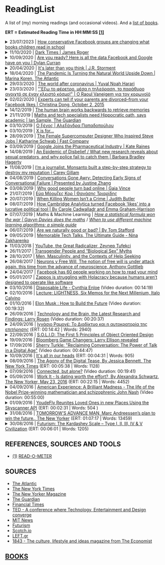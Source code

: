 # ReadingList
A list of (my) morning readings (and occasional videos). And a [list of books](https://github.com/kostasx/Memex/tree/master/BOOKS).

__ERT = Estimated Reading Time in HH:MM:SS [[1]](#read-o-meter)__

<!-- XX.XX.2023 -->
<!--
<details>
  <summary>XX/XX/2020 | <a href="">|</a></summary>
  <br/>
  <p><em>Soundtrack of the day: <strong></strong></em></p>
  <br/>
  <blockquote><em>&quot;&quot;</em></blockquote>
</details>
-->

<!-- 23.07.2023 -->
<details>
  <summary>23/07/2023 | <a href="https://www.technologyreview.com/2022/09/09/1059133/facebook-groups-rate-review-book-ban/">How conservative Facebook groups are changing what books children read in school</a></summary>
  <br/>
  <p><em>Soundtrack of the day: <strong>Apocalypse, Cigarettes After Sex</strong></em></p>
</details>

<!-- 11.10.2020 -->

<details>
  <summary>11/10/2020 | <a href="https://www.theguardian.com/books/2005/dec/03/fiction.dorislessing">Dark Times | James Roger</a></summary>
  <br/>
  <p><em>Soundtrack of the day: <strong>COCTEAU TWINS</strong></em></p>
  <br/>
  <blockquote><em>&quot;Lessing is exploring the territory where the personal becomes political (and when I understood that, I realised that it is indeed a sister book to her earlier novels, to books such as The Grass is Singing, where the evils of a political system, apartheid, are exposed through close examination of individual lives).&quot;</em></blockquote>
  <br/>
  <blockquote><em>&quot;Yet such shark-people (The media image of a terrorist is shark-like in its simplicity) are rare, as Lessing shows us; her terrorists are contaminated by the muddle of being human, have parents they rebel against, have suffered injustices, have maternal impulses and physical needs, and a burning need for identity and recognition. This is not to suggest for a moment that Lessing demands sympathy for her characters; this is no touchy-feely book to help us understand the poor things who are driven to such extremes. It is a witty and furious book, angry at human stupidity and destructiveness, both within the system and without. It shows us people who commit an evil act and it shows how that evil springs out of our own society. It connects us to it, while condemning it. It makes any kind of complacency impossible.&quot;</em></blockquote>
</details>

<!-- 10.09.2020 -->

<details>
  <summary>10/09/2020 | <a href="https://www.theguardian.com/commentisfree/2018/mar/28/all-the-data-facebook-google-has-on-you-privacy">Are you ready? Here is all the data Facebook and Google have on you | Dylan Curran</a></summary>
  <br/>
  <p><em>Soundtrack of the day: <strong>Aretha Franklin</strong></em></p>
</details>

<!-- 20.04.2020 -->

<details>
  <summary>20/04/2020 | <a href="https://www.linkedin.com/pulse/its-later-than-you-think-j-r-storment/">It's later than you think | J.R. Storment</a></summary>
  <br/>
  <p><em>Soundtrack of the day: <strong>The Hidden Valley, Peder B. Helland</strong></em></p>

  <br/>
  <blockquote><em>&quot;Do you have them regularly scheduled with your kids? If there’s any lesson to take away from this, it’s to remind others (and myself) not to miss out on the things that matter.&quot;</em></blockquote>

  <br/>
  <blockquote><em>&quot;But I believe in the words of Kahlil Gibran who said, “Work is love made visible.''&quot;</em></blockquote>

  <br/>
  <blockquote><em>&quot;Please ask us about our son’s life and his death. We heal in small bits while talking about it.&quot;</em></blockquote>
</details>

<!-- 18.04.2020 -->

<details>
  <summary>18/04/2020 | <a href="https://www.theatlantic.com/science/archive/2020/04/coronavirus-pandemic-earth-pollution-noise/609316/">The Pandemic Is Turning the Natural World Upside Down | Marina Koren, The Atlantic</a></summary>
  <br/>
  <p><em>Soundtrack of the day: <strong>Peder B. Helland - Flying (Album)</strong></em></p>

  <br/>
  <blockquote><em>&quot;...the response to the pandemic has unwittingly produced some other large-scale, though less conspicuous, effects. In a bittersweet twist, the surreal slowdown of life as we know it has presented researchers with a rare opportunity to study the modern world under some truly bizarre conditions, and they’re scrambling to collect as much data as they can.&quot;</em></blockquote>

  <br/>
  <blockquote><em>&quot;Earth-observing satellites have detected a significant decrease in the concentration of a common air pollutant, nitrogen dioxide, which enters the atmosphere through emissions from cars, trucks, buses, and power plants.&quot;</em></blockquote>

  <br/>
  <blockquote><em>&quot;...a pandemic-related reduction in particulate matter in the atmosphere—the deadliest form of air pollution—likely saved the lives of 4,000 young children and 73,000 elderly adults in China over two months this year.&quot;</em></blockquote>

  <br/>
  <blockquote><em>&quot;“I used to think there weren’t really birds in Wuhan, because you rarely saw them and never heard them. I now know they were just muted and crowded out by the traffic and people,”&quot;</em></blockquote>

  <br/>
  <blockquote><em>&quot;Are the birds chirping more fiercely these days, or am I losing my mind?&quot;</em></blockquote>

  <br/>
  <blockquote><em>&quot;Research has shown that ambient noise from ships and other maritime traffic can increase stress-hormone levels in marine creatures, which can affect their reproductive success. Whales have even shown they can adapt to the din, pausing their singing when cargo ships are near and resuming when they move away.&quot;</em></blockquote>

  <br/>
  <blockquote><em>&quot;Nature is taking a breath when the rest of us are holding ours.&quot;</em></blockquote>
</details>

<!-- 29.03.2020 -->

<details>
  <summary>29/03/2020 | <a href="https://www.ft.com/content/19d90308-6858-11ea-a3c9-1fe6fedcca75">The world after coronavirus | Yuval Noah Harari </a></summary>
  <br/>
  <blockquote><em>&quot;...temporary measures have a nasty habit of outlasting emergencies,&quot;</em></blockquote>
  <br/>
  <blockquote><em>&quot;Even when infections from coronavirus are down to zero, some data-hungry governments could argue they needed to keep the biometric surveillance systems in place because they fear a second wave of coronavirus, or because there is a new Ebola strain evolving in central Africa, or because ...you get the idea.&quot;</em></blockquote>
  <br/>
  <blockquote><em>&quot;A big battle has been raging in recent years over our privacy. The coronavirus crisis could be the battle’s tipping point. For when people are given a choice between privacy and health, they will usually choose health.&quot;</em></blockquote>
  <br/>
  <blockquote><em>&quot;Asking people to choose between privacy and health is, in fact, the very root of the problem. Because this is a false choice. We can and should enjoy both privacy and health.&quot;</em></blockquote>
  <br/>
  <blockquote><em>&quot;A self-motivated and well-informed population is usually far more powerful and effective than a policed, ignorant population.&quot;</em></blockquote>
  <br/>
  <blockquote><em>&quot;A collective paralysis has gripped the international community. There seem to be no adults in the room.&quot;</em></blockquote>
  <br/>
  <blockquote><em>&quot;We must hope that the current epidemic will help humankind realise the acute danger posed by global disunity.&quot;</em></blockquote>
  <br/>
  <blockquote><em>&quot;Humanity needs to make a choice. Will we travel down the route of disunity, or will we adopt the path of global solidarity?&quot;</em></blockquote>
</details>

<!-- 23.03.2020 -->

<details>
  <summary>23/03/2020 | <a href="https://m.lifo.gr/articles/almanac/274595/o-raoyl-vanegkem-gia-ton-koronoio"> "'Εξω το φέρετρο, μέσα η τηλεόραση, το παράθυρο ανοιχτό σε έναν κλειστό κόσμο!" | Ο Raoul Vaneigem για τον κορωνοϊό</a></summary>
  <p><em>Soundtrack of the day: <strong>La Mer, Charles Trenet</strong></em></p>
  <br/>
  <blockquote><em>&quot;Υπάρχουν πάντα περισσότερα χρήματα για τις τράπεζες και όλο και λιγότερα κρεβάτια και νοσηλευτές για τα νοσοκομεία.&quot;</em></blockquote>
  <br/>
  <blockquote><em>&quot;Ο κορωναϊός κατάφερε ακόμη κι άλλα. Παύοντας την βλαβερές συνέπειες της αχαλίνωτης παραγωγής, μειώνει την παγκόσμια ρύπανση, γλύτωνει εκατομμύρια ανθρώπους από έναν προγραμματισμένο θάνατο, η φύση αναπνέει, τα δελφίνια επιστρέφουν στη Σαρδηνία, τα κανάλια της Βενετίας απαλλαγμένα από τον μαζικό τουρισμό ξαναβρίσκουν ένα νερό καθαρό, το χρηματιστήριο καταρρέει. Η Ισπανία αποφασίζει να εθνικοποιήσει ιδιωτικά νοσοκομεία, σαν να ανακαλύπτει εκ νέου την κοινωνική ασφάλιση, σαν να θυμάται το κράτος το κράτος πρόνοιας που κατέστρεψε.&quot;</em></blockquote>
  <br/>
  <blockquote><em>&quot;Το σημαντικό είναι να "ασχοληθούμε εμείς οι ίδιοι με τις υποθέσεις μας" αφήνοντας την κομπιναδόρικη φούσκα να διαλυθεί και να εκραγεί. Ας προσέξουμε να μη μας λείψει η τόλμη και η αυτοπεποίθηση!&quot;</em></blockquote>
</details>

<details>
  <summary>02/02/2020 | <a href="https://qz.com/513392/experts-can-tell-if-your-parents-are-divorced-from-your-facebook-likes/">Experts can tell if your parents are divorced–from your Facebook likes | Christina Dong, October 2, 2015</a></summary>
  <br/>
  <blockquote><em>&quot;You are what you “like” on Facebook, a Stanford professor has found.&quot;</em></blockquote>
  <br/>
  <blockquote><em>&quot;...our most intimate traits can be very easily predicted from a digital footprint, and a very general one as well, such as Facebook “likes.”&quot;</em></blockquote>
  <br/>
  <blockquote><em>&quot;One of our most surprising findings is that we could even predict whether your parents were divorced or not, based on your Facebook likes.&quot;</em></blockquote>
  <br/>
  <blockquote><em>&quot;There are many other intimate traits that are also predictable from your digital footprint: smoking, drinking, taking drugs, sexual orientation, religious and political views and so on.&quot;</em></blockquote>
  <br/>
  <blockquote><em>&quot;The second surprising thing is that such a wide range of digital footprints can be used in predictions—even broad measures, such as the number of your friends, number of your likes, how many times you log in to Facebook, how many tweets you have. Each one of those measures is not a very strong predictor of anything on its own. But if you combine many different variables of this kind, each of them slightly predictive, the computer can get a very good idea of who you are.&quot;</em></blockquote>
  <br/>
  <blockquote><em>&quot;Few Facebook likes are so obviously linked with personality or other traits as to allow a human to use them in forming accurate judgments.&quot;</em></blockquote>
  <br/>
  <blockquote><em>&quot;Computers, however, are very good at combining thousands or millions of subtle pieces of information to arrive at accurate predictions. We humans, with our limited ability to simultaneously process more than a few facts at a time, are rather bad at it.&quot;</em></blockquote>
  <br/>
  <blockquote><em>&quot;I think that, in a way, Facebook and other social media might be conveying information that is closer to our true selves than what we reveal in a face-to-face interaction.&quot;</em></blockquote>
  <br/>
  <blockquote><em>&quot;It’s rather easy for people to misrepresent themselves in, say, a half-hour-long interview or on a first date. It’s much more difficult to monitor your appearances and opinions in years of your Facebook history.&quot;</em></blockquote>
</details>

<details>
  <summary>14/12/2019 | <a href="https://www.sciencedaily.com/releases/2019/01/190114082844.htm">The human brain works backwards to retrieve memories</a></summary>
  <br/>
  <blockquote><em>&quot;Memory is a reconstructive process, biased by personal knowledge and world views -- sometimes we even remember events that never actually happened.&quot;</em></blockquote>
  <br/>
  <blockquote><em>&quot;Although our memories seem to appear in our 'internal eye' as vivid images, they are not simple snapshots from the past, but reconstructed and biased representations.&quot;</em></blockquote>
  <br/>
  <blockquote><em>&quot;If our memories prioritise conceptual information*, this also has consequences for how our memories change when we repeatedly retrieve them, adds Linde Domingo. It suggests they will become more abstract and gist-like with each retrieval.&quot;</em></blockquote>
</details>

<details>
  <summary>21/11/2019 | <a href="https://www.theguardian.com/science/2019/aug/16/mathematicians-need-doctor-style-hippocratic-oath-says-academic-hannah-fry">Maths and tech specialists need Hippocratic oath, says academic | Ian Sample, The Guardian</a></summary>
  <br/>
  <blockquote><em>&quot;We’ve got all these tech companies filled with very young, very inexperienced, often white boys who have lived in maths departments and computer science departments. They have never been asked to think about ethics, they have never been asked to consider how other people’s perspectives of life might be different to theirs, and ultimately these are the people who are designing the future for all of us.&quot;</em></blockquote>
</details>

<details>
  <summary>03/10/2019 | <a href="http://www.sarantakos.com/kibwtos/mazi/papadop_ksenos.htm">Ο ξένος | Αλεξάνδρα Παπαδοπούλου</a></summary>
  <br/>
  <blockquote><em>&quot;Κατόπιν, ήλθαν τα γράμματά του, αι εφημερίδες του, και οι επαρχιώται, μαζευμένοι εις το ταχυδρομείον, όπως μαζεύονται για να διαβάσουν τους φακέλους, διότι ο Τούρκος ταχυδρόμος δεν ξεύρει να διαβάσει ούτε ελληνικά, ούτε γαλλικά, έβγαλαν από τα γραμματόσημα διάφορα συμπεράσματα και ένας μάλιστα πρότεινε (όπως εγίνετο δι’ όλους τους ξένους) ν’ ανοίξουν κανένα γράμμα του γιατρού και οι άλλοι απεφάνθησαν «ότι δεν είναι καιρός ακόμη».&quot;</em></blockquote>
  <br>
  <blockquote><em>&quot;«Εγώ εύχομαι να γλιτώσεις γρήγορα από την επαρχίαν και να συνάξεις αρκετά χρήματα, να εξακολουθήσουμε τας σπουδάς μας εις την Ευρώπην.<br>Υ.Γ. Όπως σου είπα, δυσπίστει προς τους επαρχιώτας.»&quot;</em></blockquote>
  <br>
  <blockquote><em>&quot;Ο γιατρός, ο οποίος εσυλλογίζετο με πόσον ολίγα πράγματα κερδίζεται η δημοτικότης, τώρα συλλογίζεται πως με πολύ ολιγότερα κερδίζεται η αντιδημοτικότης.&quot;</em></blockquote>
  <br>
  <a href="ARCHIVE/Ο Ξένος.txt">Local copy</a>
</details>

<details>
  <summary>03/10/2019 | <a href="https://publicdomainreview.org/collections/x-is-for/">X is for…</a></summary>
</details>

<details>
  <summary>28/09/2019 | <a href="https://www.fastcompany.com/90151279/the-woman-supercomputer-designer-who-inspired-steve-jobs">The Female Supercomputer Designer Who Inspired Steve Jobs | Katharine Schwab | Fast Company </a></summary>
  <br/>
  <blockquote><em>&quot;“I grew up in a household that was ‘form follows function,‘” Thiel says. “Basically design had to be functional and it had to express its function. And this was 1 of the 10 commandments in our household.”&quot;</em></blockquote>
</details>

<details>
  <summary>03/09/2019 | <a href="https://thevaccinereaction.org/2019/08/google-joins-the-pharmaceutical-industry/">Google Joins the Pharmaceutical Industry | Kate Raines</a></summary>
  <br/>
  <blockquote><em>&quot;In some cases, no matter how specific a search question is, or how it is worded and re-worded, the search results stubbornly return the same tired but mainstream medical authority-approved results.&quot;</em></blockquote>
  <br/>
  <blockquote><em>&quot;Teasing out the infiltration of the pharmaceutical industry into Google, it seems that Alphabet is not just delivering an approved narrative, but Google’s message too.&quot;</em></blockquote>
</details>

<details>
  <summary>14/08/2019 | <a href="https://www.theatlantic.com/magazine/archive/2019/08/an-epidemic-of-disbelief/592807/">An Epidemic of Disbelief / What new research reveals about sexual predators, and why police fail to catch them | Barbara Bradley Hagerty </a></summary>
  <br/>
  <blockquote><em>&quot;The deeper problem is a criminal-justice system in which police officers continue to reflexively disbelieve women who say they’ve been raped—even in this age of the #MeToo movement, and even when DNA testing can confirm many allegations.&quot;</em></blockquote>
  <br/>
  <blockquote><em>&quot;Each year, roughly 125,000 rapes are reported across the United States. [...] But in 49 out of every 50 rape cases, the alleged assailant goes free—often, we now know, to assault again. Which means that rape—more than murder, more than robbery or assault—is by far the easiest violent crime to get away with.&quot;</em></blockquote>
  <br/>
  <blockquote><em>&quot;If a victim couldn’t come to police headquarters on the detective’s timetable—because she couldn’t find transportation or child care or get time off from work—she was labeled “uncooperative.” The case was closed.&quot;</em></blockquote>
  <br/>
  <blockquote><em>&quot;For more than a decade, Liz Garcia had wondered whether her rapist would return to kill her and her daughters, as he’d promised. She suffered panic attacks, sometimes five a day. She avoided answering the door. She showered with the curtain open. She left the light on all night. She slept on the couch, with her back to the wall. “I had knives under my pillows. I hid knives all over the house,” she told me.&quot;</em></blockquote>
  <br/>
  <blockquote><em>&quot;Most rapes, of course, are not committed by strangers. Eighty percent of the time, the rapist is someone a woman knows—they met at a party or a bar; he’s her colleague, friend, mentor, coach.&quot;</em></blockquote>
  <br/>
  <blockquote><em>&quot;This is the question that haunts every advocate, researcher, and enlightened detective or prosecutor I spoke with: How many rapes could have been prevented if the police had believed the first victim, launched a thorough investigation, and caught the rapist? How many women would have been spared a brutal assault?&quot;</em></blockquote>
  <br/>
  <blockquote><em>&quot;Why would officials decide not to pursue these cases? Campbell and Lovell point to the same factor: law enforcement’s abiding skepticism of women who report being raped.&quot;</em></blockquote>
  <br/>
  <blockquote><em>&quot;“We heard over and over detectives use the term righteous victim,” she told me. A woman who didn’t know her assailant, who fought back, who has a clean record and hadn’t been drinking or offering sex for money or drugs—that woman will be taken seriously. Spohn recalled a typical comment: “ ‘If I had a righteous victim, I would do all that I could to make sure that the suspect was arrested. But most of my victims don’t look like that.’ ”&quot;</em></blockquote>
</details>

<details>
  <summary>11/08/2019 | <a href="https://www.theguardian.com/commentisfree/2019/aug/08/monsanto-roundup-journalist-documents">I’m a journalist. Monsanto built a step-by-step strategy to destroy my reputation | Carey Gillam</a></summary>
  <br/>
  <blockquote><em>&quot;...when I recently received close to 50 pages of internal Monsanto communications about the company’s plans to target me and my reputation, I was shocked.&quot;</em></blockquote>
</details>

<details>
  <summary>04/08/2019 | <a href="https://vimeo.com/285803564"> Conversations Gone Awry: Detecting Early Signs of Conversational Failure | Presented by Justine Zhang  </a></summary>
  <p>Duration: 25:17</p>
  <p>
    <a href="http://www.cs.cornell.edu/~cristian/Conversations_gone_awry_files/awry_talk_acl2018.pdf"><strong>Slides</strong></a>
  </p>
  <br/>
  <blockquote><em>&quot;So, in some sense, being polite at the start of a conversation, gains significance in terms of how that conversation eventually ends up.&quot;</em></blockquote>
</details>

<details>
  <summary>03/08/2019 | <a href="https://mosaicscience.com/story/why-good-people-turn-bad-online-science-trolls-abuse/">Why good people turn bad online | Gaia Vince</a></summary>
  <br/>
  <blockquote><em>&quot;
  The constant barrage of abuse, including death threats and threats of sexual violence, is silencing people, pushing them off online platforms and further reducing the diversity of online voices and opinion. [...] instead of embracing a massive extension of our social circles online, we seem to be reverting to tribalism and conflict.
  &quot;</em></blockquote>
  <br>
  <blockquote><em>&quot;
  "There is a lot of evidence that cooperation is a central feature of human evolution," says [David] Rand [Associate Professor of Management Science & Brain and Cognitive Sciences at MIT]. Individuals benefit, and are more likely to survive, by cooperating with the group. And being allowed to stay in the group and benefit from it is reliant on our reputation for behaving cooperatively.
  &quot;</em></blockquote>
  <br>
  <blockquote><em>&quot;
  Rather than work out every time whether it’s in our long-term interests to be nice, it’s more efficient and less effort to have the basic rule: be nice to other people. That’s why our unthinking response in the experiment is a generous one.
  &quot;</em></blockquote>
  <br>
  <blockquote><em>&quot;
  "Content that triggers outrage and that expresses outrage is much more likely to be shared," Crockett says. What we’ve created online is "an ecosystem that selects for the most outrageous content, paired with a platform where it’s easier than ever before to express outrage".
  &quot;</em></blockquote>
  <br>
  <blockquote><em>&quot;"Our hypothesis is that the design of these platforms could make expressing outrage into a habit, and a habit is something that’s done without regard to its consequences – it’s insensitive to what happens next, it’s just a blind response to a stimulus," [Molly] Crockett [Assistant Professor of Psychology, Cambridge University] explains.<br>"I think it’s worth having a conversation as a society as to whether we want our morality to be under the control of algorithms whose purpose is to make money for giant tech companies," she adds.
  &quot;</em></blockquote>
  <br>
  <blockquote><em>&quot;
  On the upside, the lower costs of expressing outrage online have allowed marginalised, less-empowered groups to promote causes that have traditionally been harder to advance.
  &quot;</em></blockquote>
  <br>
  <blockquote><em>&quot;
  As Danescu-Niculescu-Mizil points out, we’ve had thousands of years to hone our person-to-person interactions, but only 20 years of social media. "Offline, we have all these cues from facial expressions to body language to pitch… whereas online we discuss things only through text. I think we shouldn’t be surprised that we’re having so much difficulty in finding the right way to discuss and cooperate online."
  &quot;</em></blockquote>
  <br>
</details>

<details>
  <summary>21/07/2019 | <a href="https://www.facebook.com/triaridis/posts/10157571793193559?__tn__=K-R">Εύα Μόουζες Κορ | Θανάσης Τριαρίδης</a></summary>
  <br/>
  <blockquote><em>&quot;Σε ένα αδιανόητο παιχνίδι του πεπρωμένου η Εύα Μόουζες-Κορ άφησε την περασμένη Πέμπτη την τελευταία της πνοή μέσα στο Αουσβιτς, περιηγώντας ανθρώπους στους χώρους του Εργαστηρίου Πειραμάτων, εκεί όπου μαρτύρησε πριν από 75 χρόνια, στον πιο σκοτεινό και ανυπόφορο βυθό της ανθρώπινης κατάστασης. Και πέθανε μιλώντας για αυτήν την ανάγκη που κυριολεκτικά σπάραξε την ύστερη ζωή της: την ανάγκη να συγχωρήσουμε για να επιζήσουμε.&quot;</em></blockquote>
  <br>
  <a href="ARCHIVE/ΕΥΑ ΜΟΟΥΖΕΣ ΚΟΡ.md">Local copy</a>
</details>

<details>
  <summary>20/07/2019 | <a href="https://www.nytimes.com/2019/07/10/opinion/judith-butler-gender.html">When Killing Women Isn’t a Crime | Judith Butler</a></summary>
  <br/>
  <blockquote><em>&quot;...violence against women, in its many forms, is a global tragedy.&quot;</em></blockquote>
  <br/>
  <blockquote><em>&quot;Collectives are formed through a realization of a common social condition and a social bond, one that recognizes that what is happening to one life, whether it is violence, debt or subjection to patriarchal authority, is also happening for others. And though they may happen in different ways, the patterns are there, and so also are the grounds for solidarity.&quot;</em></blockquote>
  <br/>
  <blockquote><em>&quot;...lives are renewed in the company of others. Those relations are what sustain us and, as such, deserve our collective attention and commitment.&quot;</em></blockquote>
</details>

<details>
  <summary>08/07/2019 | <a href="https://www.theguardian.com/technology/2018/mar/17/facebook-cambridge-analytica-kogan-data-algorithm">How Cambridge Analytica turned Facebook ‘likes’ into a lucrative political tool | By Carole Cadwalladr and Emma Graham-Harrison</a></summary>
  <p><em>Soundtrack of the day: <strong>Pearl Jam</strong></em></p>
  <br/>
  <blockquote><em>&quot;A few dozen “likes” can give a strong prediction of which party a user will vote for, reveal their gender and whether their partner is likely to be a man or woman, provide powerful clues about whether their parents stayed together throughout their childhood and predict their vulnerability to substance abuse. And it can do all this without an need for delving into personal messages, posts, status updates, photos or all the other information Facebook holds.&quot;</em></blockquote>
  <br/>
  <blockquote><em>&quot;But five years ago psychology researchers showed that far more complex traits could be deduced from patterns invisible to a human observer scanning through profiles. Just a few apparently random “likes” could form the basis for disturbingly complex character assessments.&quot;</em></blockquote>
  <br/>
  <blockquote><em>&quot;The predictability of individual attributes from digital records of behaviour may have considerable negative implications, because it can easily be applied to large numbers of people without their individual consent and without them noticing,&quot;</em></blockquote>
  <br/>
  <blockquote><em>&quot;Commercial companies, governmental institutions, or even your Facebook friends could use software to infer attributes such as intelligence, sexual orientation or political views that an individual may not have intended to share.&quot;</em></blockquote>
</details>

<details>
  <summary>07/07/2019 | Maths & Machine Learning | <em><a href="https://www.theguardian.com/world/2006/jul/20/secondworldwar.tvandradio">How a statistical formula won the war | Gavyn Davies does the maths</a></em> / <em><a href="https://www.freecodecamp.org/news/when-to-use-different-machine-learning-algorithms-a-simple-guide-ba615b19fb3b/">When to use different machine learning algorithms: a simple guide</a></em></summary>
  <ul>
    <li>
      <p><a href="https://www.theguardian.com/world/2006/jul/20/secondworldwar.tvandradio">How a statistical formula won the war | Gavyn Davies does the maths</a></p>
      <p><a href="ARCHIVE/How a statistical formula won the war.txt">Local Copy</a></p>
      <p><blockquote><em>&quot;It is the story of how a simple statistical formula successfully estimated the number of tanks the enemy was producing, at a time when this could not be directly observed by the allied spy network.&quot;</em></blockquote></p>
      <p><blockquote><em>&quot;The statisticians had one key piece of information, which was the serial numbers on captured mark V tanks. The statisticians believed that the Germans, being Germans, had logically numbered their tanks in the order in which they were produced. And this deduction turned out to be right. It was enough to enable them to make an estimate of the total number of tanks that had been produced up to any given moment.&quot;</em></blockquote></p>
      <p><blockquote><em>&quot;[T]the statisticians reckoned that a good estimator of the number of tanks would probably be provided by the simple equation (M-1)(S+1)/S. [...] By using this formula, statisticians reportedly estimated that the Germans produced 246 tanks per month between June 1940 and September 1942.&quot;</em></blockquote></p>
      <p><blockquote><em>&quot;By using this formula, statisticians reportedly estimated that the Germans produced 246 tanks per month between June 1940 and September 1942. At that time, standard intelligence estimates had believed the number was far, far higher, at around 1,400. After the war, the allies captured German production records, showing that the true number of tanks produced in those three years was 245 per month, almost exactly what the statisticians had calculated, and less than one fifth of what standard intelligence had thought likely.&quot;</em></blockquote></p>
      <p></p>
    </li>
    <li><a href="https://www.freecodecamp.org/news/when-to-use-different-machine-learning-algorithms-a-simple-guide-ba615b19fb3b/">When to use different machine learning algorithms: a simple guide</a></li>
  </ul>
</details>

<details>
  <summary>06/07/2019 | <a href="http://www.bbc.com/future/story/20130114-are-we-naturally-good-or-bad">Are we naturally good or bad? | By Tom Stafford</a></summary>
  <br/>
  <blockquote><em>&quot;tightly bound into the nature of our developing minds is the ability to make sense of the world in terms of motivations, and a basic instinct to prefer friendly intentions over malicious ones. It is on this foundation that adult morality is built.&quot;</em></blockquote>
  <br>
  <a href="ARCHIVE/Are we naturally good or bad.txt">Local copy</a>
</details>

<details>
  <summary>09/05/2019 | <a href="https://testandcode.com/71">Memorable Tech Talks, The Ultimate Guide - Nina Zakharenko</a></summary>

  <br/>
  <blockquote>"Getting started with tech talks: start with lightning talks, preferably at local meetups."</blockquote>

  <br/>
  <blockquote>"Practice your talks beforehand, preferably with some audience (friends, colleagues). "</blockquote>

  <br/>
  <blockquote>"The time it takes to practice a presentation, will always be off from the real thing. Keep this in time."</blockquote>

  <br/>
  <blockquote>"Add timing to your slides. For example, you can write a note 'half time' in the middle of the slides, so that when you reach that slide you know whether you need to slow down or speed up if you are off the clock. Try placing time stamps on several slides."</blockquote>

  <br/>
  <blockquote>"Use a countdown timer"</blockquote>

  <br/>
  <blockquote>"Don't stand still! (Audience comment on Brian: "I like that you are walking around!")"</blockquote>

  <br/>
  <blockquote>"Read books and watch talks about public speaking"</blockquote>

  <br/>
  <blockquote>"A little bit of silence/pause in the talk is helpful for both you and the audience"
    (it also adds a little bit of drama: what are you going to talk next?)"
    Take a pause, drink some water or coffee if you feel a bit embarrassed."</blockquote>

  <br/>
  <blockquote>"Have anything prerecorded or in slide format in case live coding/demos break or stop working. Live demos without a backup plan is not good."</blockquote>

  <br/>
  <blockquote>"Nina's approach for learning and teaching deep tech concepts: take a concept that seems to be out of reach for beginners, breaking it down to the most digestible chunks and then building your talk based on them."</blockquote>

  <p><a href="https://medium.com/@nnja/the-ultimate-guide-to-memorable-tech-talks-e7c350778d4b">Read more: The Ultimate Guide to Memorable Talks</a></p>

  <p><a href="https://twitter.com/nnja">Nina @ Twitter</a></p>

  <p><a href="https://github.com/nnja">Nina @ GitHub</a></p>
</details>

<details>
  <summary>11/03/2018 | <a href="https://www.nytimes.com/2018/03/10/opinion/sunday/youtube-politics-radical.html">YouTube, the Great Radicalizer, Zeynep Tufekci</a></summary>

  <blockquote>
  <p><em>&quot;In effect, YouTube has created a restaurant that serves us increasingly sugary, fatty foods, loading up our plates as soon as we are finished with the last meal. Over time, our tastes adjust, and we seek even more sugary, fatty foods, which the restaurant dutifully provides. When confronted about this by the health department and concerned citizens, the restaurant managers reply that they are merely serving us what we want.&quot;</em></p>
  </blockquote>
</details>

<details>
  <summary>26/11/2017 | <a href="https://medium.com/@juliaserano/transgender-people-and-biological-sex-myths-c2a9bcdb4f4a?subid=22884542">Transgender People and “Biological Sex” Myths</a></summary>

  <p><em>Soundtrack of the day: <strong><a href="https://www.last.fm/music/Andr%C3%A9+Rieu/Fiesta/Fascination">Andre Rieu - Fascination</a></strong></em></p>

  <blockquote>
  <p><em>&quot;Sex is multifaceted, variable, and somewhat malleable.&quot;</em></p>
  </blockquote>

  <blockquote>
  <p><em>&quot;While some biologists in the past have forwarded strict “nature” arguments, contemporary biologists acknowledge that most (if not all) human traits arise due to complex interactions between numerous biological factors (both shared biology and individual biological differences) and environment (both shared culture and individual experiences) to create a broad spectrum of outcomes.&quot;</em></p>
  </blockquote>

  <blockquote>
  <p><em>&quot;So in other words, we can say that biological sex differences exist, and also that our understanding of sex is socially constructed — these are not contradictory statements at all.&quot;</em></p>
  </blockquote>

  <blockquote>
  <p><em>&quot;Feminism is a movement to end sexism. Trans women face sexism. Ergo, trans women have a stake in feminism.&quot;</em></p>
  </blockquote>
</details>

<details>
  <summary>28/10/2017 | <a href="http://www2.clarku.edu/faculty/addis/menscoping/files/addis_mahalik_2003.pdf">Men, Masculinity, and the Contexts of Help Seeking</a></summary>
  <p>By Michael E. Addis / James R. Mahalik / Clark University Boston College</p>

  <blockquote>
    <p><em>&quot;A man is least likely to seek help for problems that he sees as unusual, especially when he also perceives them as central to his identity. He is also unlikely to seek help if groups of men who are important to him endorse norms of self-reliance or other norms that suggest his problem is non-normative. Finally, help seeking is less likely to the degree that a man calculates that rejection from an important social group, as well as his view of himself as deviant, are costs too great to risk in relation to the help he might receive. This is especially true if he feels he will sacrifice his autonomy by seeking help.&quot;</em></p>
  </blockquote>

  <blockquote>
    <p><em>&quot;There is little doubt that traditional helping services are underutilized by many men experiencing a wide range of problems in living. It is also likely that a variety of masculinity ideologies, norms, and gender roles play a part in discouraging men’s help seeking.&quot;</em></p>
  </blockquote>
</details>

<details>
  <summary>26/08/2017 | <a href="https://www.1843magazine.com/content/ideas/neurons-v-free-will">Neurons v Free Will, The notion of free will is under attack again, this time from the advance of neuroscience, Anthony Gottlieb</a></summary>
  <p><em>Soundtrack of the day: <strong><a href="http://ambientradio.org">AmbientRadio</a></strong></em></p>

  <blockquote>
    <p><em>&quot;[T]here is a growing realisation among some neuroscientists that looking at flickers of activity inside our heads can be a misleading way to see how our minds work.&quot;</em></p>
  </blockquote>

  <blockquote>
    <p><em>&quot;A team of psychologists at MIT and the University of California at San Diego, who were puzzled by the suspiciously definitive results of many brain-scan studies on these topics, asked the authors of 55 such papers how they had analysed their data. The team reported in 2009 that over half the studies used faulty methods that were guaranteed to shift the results in favour of the correlations they had been looking for between mental activity and blips in parts of the brain.&quot;</em></p>
  </blockquote>

  <blockquote>
    <p><em><strong>It’s worth bearing this in mind the next time you read about a brain-scan study which purportedly reveals how and why we do what we do.</strong></em></p>
  </blockquote>

  <blockquote>
    <p><em>&quot;For Epicurus, tranquillity was the ultimate delight. That is why the real Epicurus – in contrast to the crude sybarite invented by his detractors – denounced the rapidly rotting fruits of dissipation and excess. The constant pursuit of intense pleasures will in fact backfire, according to Epicurus, because it leads to the psychological hell of enslavement to unsatisfiable appetites. The would-be hedonist must take care to ensure that the pain of overreaching desire does not ruin his peace of mind and thereby defeat his original aim of securing a balance of pleasure over pain.&quot;</em></p>
  </blockquote>

  <blockquote>
    <p><em>&quot;A good Platonist would rather contemplate the perfect meal than eat it.&quot;</em></p>
  </blockquote>

  <p><a href="https://www.1843magazine.com/story/a-practitioners-guide-to-hedonism">A practitioner’s guide to hedonism, Anthony Gottlieb</a></p>
</details>

<details>
  <summary>24/04/2017 | <a href="https://www.theguardian.com/technology/2017/apr/19/facebook-mind-reading-technology-f8">Facebook has 60 people working on how to read your mind</a></summary>
  <p>(ERT: 00:05:15 | Words: 1052)</p>
</details>

<details>
  <summary>05/01/2017 | <a href="http://qz.com/849980/zappos-is-struggling-with-holacracy-because-humans-arent-designed-to-operate-like-software/">Zappos is struggling with Holacracy because humans aren’t designed to operate like software</a></summary>
</details>

<details>
  <summary>03/10/2016 | <a href="https://vimeo.com/84972560">Disposable Life - Cynthia Enloe</a> (Video duration: 00:14:19)</summary>

  <blockquote>
    <p><em>&quot;We could always turn into the disposers. We could be the disposable, but we can also be the disposers. And for that we have to really think hard about Arendt's warnings to all of us. And the warning, I think, Arendt, offers us, a timely one, is that you become a disposer if you begin to look at photographs of people and you just see masses without any stories, or any names. You become a disposer, if you begin to talk about people as categories. You become a disposer when you can no longer tolerate complexity. And that means individual people's lives.&quot;</em></p>
  </blockquote>
</details>

<details>
  <summary>02/10/2016 | <a href="https://web.stanford.edu/~protass/files/Calvino_Six%20Memos%20for%20the%20Next%20Millenium.pdf">Lecture: LIGHTNESS, Six Memos for the Next Millenium, Italo Calvino</a></summary>

  <p><em>Soundtrack of the day: <strong>The Zero Theorem (Music From the Motion Picture), By George Fenton</strong></em></p>

  <blockquote>
    <p><em>&quot;Today every branch of science seems intent on demonstrating that the world is supported by the most minute entities, such as the messages of DNA, the impulses of neurons, and quarks, and neutrinos wandering through space since the beginning of time...&quot;</em></p>
  </blockquote>

  <blockquote>
    <p><em>&quot;Lucretius' chief concern is to prevent the weight of matter from crushing us. Even while laying down the rigorous mechanical laws that determine every event, he feels the need to allow atoms to make unpredictable deviations from the straight line, thereby ensuring freedom both to atoms and to human beings.&quot;</em></p>
  </blockquote>

  <blockquote>
    <p><em>&quot;Were I to choose an auspicious image for the new millennium, I would choose this one: The sudden agile leap of the poet-philosopher who raises himself above the weight of the world, showing that with all his gravity he has the secret of lightness, and that what many consider to be the vitality of the times--noisy, aggressive, revving and roaring--belongs to the realm of death, like a cemetery for rusty, old cars.&quot;</em></p>
  </blockquote>
</details>

<details>

  <summary>01/10/2016 | <a href="https://www.youtube.com/watch?v=tnBQmEqBCY0">Elon Musk : How to Build the Future</a> (Video duration: 00:19:32)
  </summary>

  <p><em>Soundtrack of the day: <strong>Brian Eno</strong></em></p>

  <blockquote>
  <p><em>&quot;Entropy is not on your side.&quot;</em></p>
  </blockquote>
</details>

<details>
  <summary>26/09/2016 | <a href="https://www.youtube.com/watch?v=n0OqA0pmAag">Technology and the Brain, the Latest Research and Findings: Larry Rosen</a> (Video duration: 00:20:37)</summary>
  <blockquote>
  <p><em>Visiting 1 website, just once in the 15 minutes, led to worst grades. Can you guess what website? Facebook.&quot;</em></p>
  </blockquote>
  <blockquote>
  <p><em>&quot;How can you be working when part of your brain, 25 seconds before, is already getting excited about switching to Facebook, a video or games?&quot;</em></p>
  </blockquote>
</details>

<details>
  <summary>24/09/2016 | <a href="https://left.gr/news/ignasio-ramone-diadiktyo-kai-i-aytokratoria-tis-epitirisis">Ιγνάσιο Ραμονέ: Το Διαδίκτυο και η αυτοκρατορία της επιτήρησης</a> (ERT: 00:14:42 | Words: 2940)</summary>
  <p><em>Soundtrack of the day: <a href="https://www.youtube.com/watch?v=PxucQe-3gMY">Across the Universe</a></em></p>
  <blockquote>
  <p><em>&quot;Το σημερινό σύστημα μας κάνει όχι μόνο να είμαστε υπό επιτήρηση, αλλά και να παρακολουθούμε κι εμείς τους άλλους. Αυτό είναι η διαστροφή του συστήματος. [...] Δεν είναι εύκολο να αντιληφθείς ότι εσύ ο ίδιος συνεισφέρεις στην παρακολούθησή σου.&quot;</em></p>
  </blockquote>
  <blockquote>
  <p><em>&quot;El sistema hoy de hace nosotros, ya no sólo personas vigiladas, sino que quiere que nosotros mismos seamos vigilantes. Esto es una perversión del sistema. [...] &quot;</em></p>
  </blockquote>
  <blockquote>
  <p><em>&quot;H επιτήρηση ήδη δεν είναι όπως πριν. Τώρα πια δεν είναι ανάγκη να βάλεις κοριό σε τηλέφωνα. Εγώ ο ίδιος αγόρασα το iPhone μου, τον υπολογιστή μου και το iPad μου. Για να μας επιτηρεί κάποιος, αρκούν αυτές οι συσκευές και όσα κάνουμε με αυτές, οι οποίες μετατρέπονται έτσι σε βραχιόλι παρακολούθησης. <strong>Δεν είναι εύκολο να αντιληφθείς ότι εσύ ο ίδιος συνεισφέρεις στην παρακολούθησή σου.</strong>&quot;</em></p>
  </blockquote>
  <blockquote>
  <p><em>&quot;La vigilancia ya no es como antes. Hoy ya no es necesario pinchar teléfonos porque yo mismo me he comprado mi iPhone, mi ordenador o mi iPad. Basta con vigilar, y se puede hacer a distancia, lo que hago con estos aparatos, que se convierten en una especie de pulsera de seguimiento. No es fácil tomar conciencia de que tú mismo estás contribuyendo a tu propia vigilancia.&quot;</em></p>
  </blockquote>
  <p><a href="http://www.publico.es/internacional/ignacio-ramonet-entrevista-imperio-vigilancia.html">Original article</a></p>
</details>

<details>
  <summary>22/09/2016 | <a href="https://scotch.io/bar-talk/s-o-l-i-d-the-first-five-principles-of-object-oriented-design">S.O.L.I.D: The First 5 Principles of Object Oriented Design</a></summary>
  <p><em>Soundtrack of the day: Frédéric Chopin</em></p>
</details>

<details>
  <summary>19/09/2016 | <a href="https://www.youtube.com/watch?v=mB2V0BXH608">Bloomberg Game Changers: Larry Ellison revealed</a>
  </summary>
  <p>(Video duration: 00:25:06)</p>

  <blockquote>
    <p><em>&quot;Ellison sold his database to the CIA, his first customer. He called the new software Oracle version 2. There was no version 1, because everyone thought... well no one buys version 1, it's buggy. So we started with version 2.&quot;</em></p>
  </blockquote>
</details>

<details>
  <summary>17/09/2016 | <a href="https://www.youtube.com/watch?v=DyvJ6mqfJ6o">Sherry Turkle: &quot;Reclaiming Conversation: The Power of Talk in a Digital Age&quot;</a> (Video duration: 00:44:47)</summary>
  <p><em>Soundtrack of the day: <a href="http://no-fate.net/">Andreas Loesch, Endure, from the album: 'The Phoboslab Works'</a></em></p>
  <blockquote>
  <p><em>&quot;Digital communication, has gotten us accustomed to the edited life, we've got to reconsider that the unedited life is also worth living.&quot;</em></p>
  </blockquote>
  <blockquote>
  <p><em>&quot;Conversation, like life, has silences. It has boring bits. And it's often in the moments when we stumble, and we hesitate, and we fall silent, and we're not so perfect, that we reveal ourself to each other.&quot;</em></p>
  </blockquote>
  <blockquote>
  <p><em>&quot;The capacity for solitude, is closely linked to the capacity for relationship.&quot;</em></p>
  </blockquote>
  <blockquote>
  <p><em>&quot;Remember that the presence of a device [in a conversation] already signals your attention is divided.&quot;</em></p>
  </blockquote>
</details>

<details>
  <summary>10/09/2016 | <a href="http://news.mit.edu/2016/all-in-our-heads-marika-landau-wells-0223">It's all in our heads</a> (ERT: 00:04:31 | Words: 905)</summary>
  <blockquote>
  <p>Political science PhD student Marika Landau-Wells is using psychology and neuroscience to better understand political behavior.</p>
  </blockquote>
</details>

<details>
  <summary>08/09/2016 | <a href="http://www.nytimes.com/2016/07/10/fashion/dating-text-messages-breadcrumbing.html">The Agony of the Digital Tease, By Jessica Bennett, The New York Times</a> (ERT: 00:05:38 | Words: 1128)</summary>
  <p><em>Soundtrack of the day: Το Μινόρε της Αυγής</em></p>
  <blockquote>
  <p>For anyone who’s ever dated, or maintained any kind of relationship, in the digital age, you have probably known a breadcrumber. They communicate via sporadic noncommittal, but repeated messages — or breadcrumbs — that are just enough to keep you wondering but not enough to seal the deal (whatever that deal may be).</p>
  </blockquote>
</details>

<details>
  <summary>07/09/2016 | <a href="http://www.ted.com/talks/sherry_turkle_alone_together">Connected, but alone?</a> (Video duration: 00:19:41)</summary>
  <p><em>Soundtrack of the day: The Zero Theorem Original Soundtrack, George Fenton</em></p>
  <blockquote>
  <p>Over the past 15 years, I've studied technologies of mobile communication and I've interviewed hundreds and hundreds of people, young and old, about their plugged in lives. And what I've found is that our little devices, those little devices in our pockets, are so psychologically powerful that they don't only change what we do, they change who we are.</p>
  </blockquote>
  <blockquote>
  <p>And I believe it's because technology appeals to us most where we are most vulnerable. And we are vulnerable. We're lonely, but we're afraid of intimacy. And so from social networks to sociable robots, we're designing technologies that will give us the illusion of companionship without the demands of friendship. We turn to technology to help us feel connected in ways we can comfortably control. But we're not so comfortable. We are not so much in control.</p>
  </blockquote>
  <p><a href="http://www.newyorker.com/magazine/2013/11/25/the-love-app">The Love App: Romance in the world’s most wired city, By Lauren Collins, The New Yorker</a> (ERT: 00:30:54 | Words: 6182)</p>
  <blockquote>
  <p>V.C.N.C., a startup based in Seoul, has created an app for couples like Jimin and Yundi. It’s called Between, “a beautiful space where you can share all your moments only with the one that matters.” It provides a private system by which couples exchange voice and text messages, share photo albums, and post notes on a memo board.</p>
  </blockquote>
</details>

<details>
  <summary>05/09/2016 | <a href="http://www.newyorker.com/magazine/2016/05/23/why-dating-is-drudgery">Work It - Is dating worth the effort?, By Alexandra Schwartz, The New Yorker, May 23, 2016</a> (ERT: 00:22:15 | Words: 4452)</summary>
  <p><em>Soundtrack of the day: <a href="http://www.mogwai.co.uk/music/les-revenants/">MOGWAI - Les Revenants</a></em></p>
  <blockquote>
  <p>&quot;Reading [Moira] Weigel’s “Labor of Love, [The Invention of Dating]” you can get the sense that women are now pinballing among the worst of all the dating systems that have come before. Like the shopgirls of the twenties, Weigel says, we turn ourselves into commodities, typing up dating-site profiles as if they were product descriptions, placing orders on one person and disposing of the next with a single swipe.&quot;</p>
  </blockquote>
  <blockquote>
  <p>&quot;Another girl tells [Nancy Jo] Sales that social media is “destroying our lives.” Sales asks why she doesn’t quit. “Because then we would have no life,” she is told.&quot;</p>
  </blockquote>
</details>

<details>
  <summary>04/09/2016 | <a href="http://www.pbs.org/wgbh/amex/nash/index.html">American Experience: A Brilliant Madness - The life of the Nobel Prize-winning mathematician and schizophrenic John Nash</a> (Video duration: 00:55:00)</summary>
  <blockquote>
  <p><em>&quot;Three years later, he graduated from Carnegie Institute of Technology with a master's degree in math. His adviser wrote him an one-sentence recommendation: 'This man is a genius.'</em></p>
  </blockquote>
</details>

<details>
  <summary>01/09/2016 | <a href="http://en.business.skyscanner.net/en-gb/blog/youdefly-reunites-loved-ones-in-new-places-using-the-skyscanner-api">YoudeFly Reunites Loved Ones in new Places Using the Skyscanner API</a> (ERT: 00:02:31 | Words: 504 )</summary>
  <p><em>Soundtrack of the day: <a href="https://soundcloud.com/javarnanda-consapevole-del-vuoto">Javarnanda</a></em></p>
  <p><a href="https://derickbailey.com/email_archive/the-secret-of-your-success/">Derick Bailey, The secret of your success</a> (ERT: 00:02:26 | Words: 488)</p>
  <p><a href="https://getputpost.co/the-zinc-api-and-pivoting-before-demo-day-5265d8493c59">The Zinc API and pivoting before demo day, GET PUT POST</a> (ERT: 00:12:27 | Words: 2491)</p>
  <blockquote>
  <p><em>This edition, I spoke with Max Kolysh from Zinc. Zinc’s API lets you buy anything from major online retailers like Amazon and Walmart with a single POST request.</em></p>
  </blockquote>
</details>

<details>
  <summary>31/08/2016 | <a href="http://www.newyorker.com/magazine/2015/05/18/tomorrows-advance-man">TOMORROW’S ADVANCE MAN, Marc Andreessen’s plan to win the future., The New Yorker</a> (ERT: 01:07:17 | Words: 13459)</summary>
  <p><em>Soundtrack of the day: Alicia Keys &amp; Jay-Z - Empire State of Mind</em></p>
</details>

<details>
  <summary>30/08/2016 | <a href="http://futurism.com/the-kardashev-scale-type-i-ii-iii-iv-v-civilization/">Futurism: The Kardashev Scale – Type I, II, III, IV &amp; V Civilization</a> (ERT: 00:06:01 | Words: 1205)</summary>
  <p><em>Soundtrack of the day: <a href="https://soundcloud.com/poldoore">Poldoore, SoundCloud</a></em></p>
  <p><a href="http://www.platform.gr/life/ergasia/189-proswpa/6830-anastasia-siapka-neoi-pou-epixeiroyn-theloume-na-petyxoume-tin-syzefksi-tis-texnologias-me-tin-ekpaidefsi-gia-katoikous-apomakrysmenon-perioxon">Αναστασία Σιάπκα (νέοι που επιχειρούν): O προγραμματισμός είναι η νέα lingua franca!</a> (ERT: 00:06:47 | Words: 1358)</p>
  <p><a href="http://lens.blogs.nytimes.com/2016/02/29/lesbos-greece-marieke-van-der-velden-philip-brink/">Once Upon a Greek Island, Migrants and Tourists</a> (ERT: 00:04:05 | Words: 819) / (Video duration: 00h:22m:30s)</p>
</details>

## REFERENCES, SOURCES AND TOOLS

- [(1)](#read-o-meter) [READ-O-METER](http://niram.org/read/)

## SOURCES

- [The Atlantic](https://www.theatlantic.com/)
- [The New York Times](https://www.nytimes.com/)
- [The New Yorker Magazine](https://www.newyorker.com/)
- [The Guardian](https://www.theguardian.com/)
- [Financial Times](https://www.ft.com/)
- [TED - A conference where Technology, Entertainment and Design converge](https://www.ted.com)
- [MIT News](https://news.mit.edu)
- [Futurism](https://futurism.com/)
- [Scotch.io](https://scotch.io)
- [LEFT.gr](https://left.gr/)
- [1843 - The culture, lifestyle and ideas magazine from The Economist](https://www.1843magazine.com/)

## [BOOKS](BOOKS/README.md)

